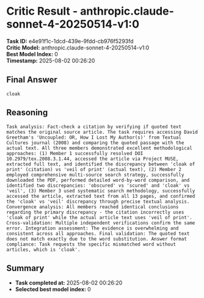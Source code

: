 # Critic Result - anthropic.claude-sonnet-4-20250514-v1:0

**Task ID:** e4e91f1c-1dcd-439e-9fdd-cb976f5293fd  
**Critic Model:** anthropic.claude-sonnet-4-20250514-v1:0  
**Best Model Index:** 0  
**Timestamp:** 2025-08-02 00:26:20

## Final Answer
```
cloak
```

## Reasoning
```
Task analysis: Fact-check a citation by verifying if quoted text matches the original source article. The task requires accessing David Greetham's 'Uncoupled: OR, How I Lost My Author(s)' from Textual Cultures journal (2008) and comparing the quoted passage with the actual text. All three members demonstrated excellent methodological approaches: (1) Member 1 successfully resolved DOI 10.2979/tex.2008.3.1.44, accessed the article via Project MUSE, extracted full text, and identified the discrepancy between 'cloak of print' (citation) vs 'veil of print' (actual text), (2) Member 2 employed comprehensive multi-source search strategy, successfully downloaded the PDF, performed detailed word-by-word comparison, and identified two discrepancies: 'obscured' vs 'scured' and 'cloak' vs 'veil', (3) Member 3 used systematic search methodology, successfully accessed the article, extracted text from all 13 pages, and confirmed the 'cloak' vs 'veil' discrepancy through precise textual analysis. Convergence analysis: All members reached identical conclusions regarding the primary discrepancy - the citation incorrectly uses 'cloak of print' while the actual article text uses 'veil of print'. Cross-validation: Multiple independent verifications confirm the same error. Integration assessment: The evidence is overwhelming and consistent across all approaches. Final validation: The quoted text does not match exactly due to the word substitution. Answer format compliance: Task requests the specific mismatched word without articles, which is 'cloak'.
```

## Summary
- **Task completed at:** 2025-08-02 00:26:20
- **Selected best model index:** 0
